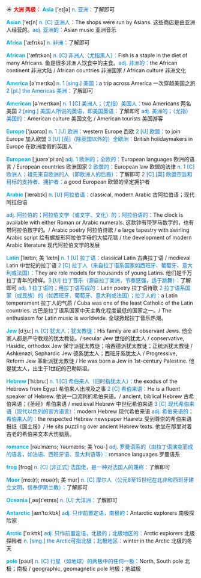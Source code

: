 ☀ <font color="red">**大洲 两极：**</font>
<font color="sky blue">**Asia**</font> ['eɪʃə] 
<font color="#0070c0">n. 亚洲：</font>了解即可

<font color="sky blue">**Asian**</font> ['eɪʃn] 
<font color="#0070c0">n. [C] 亚洲人：</font>The shops were run by Asians. 这些商店是由亚洲人经营的。<font color="#0070c0">adj. 亚洲的：</font>Asian music 亚洲音乐

<font color="sky blue">**Africa**</font> ['æfrɪkə] 
<font color="#0070c0">n. 非洲：</font>了解即可

<font color="sky blue">**African**</font> ['æfrɪkən] 
<font color="#0070c0">n. [C] 非洲人（尤指黑人）：</font>Fish is a staple in the diet of many Africans. 鱼是很多非洲人饮食中的主食。<font color="#0070c0">adj. 非洲的：</font>the African continent 非洲大陆 / African countries 非洲国家 / African culture 非洲文化

<font color="sky blue">**America**</font> [ə'merɪkə] 
<font color="#0070c0">n. 1 [sing.] 美国：</font>a trip across America 一次穿越美国之旅 <font color="#0070c0">2 [pl.] the Americas 美洲：</font>了解即可

<font color="sky blue">**American**</font> [ə'merɪkən] 
<font color="#0070c0">n. 1 [C] 美洲人；（尤指）美国人：</font>two Americans 两名美国 <font color="#0070c0">2 [sing.] 美国人所说的英语，即美国英语：</font>了解即可 <font color="#0070c0">adj. 美洲的；（尤指）美国的：</font>American culture 美国文化 / American tourists 美国游客

<font color="sky blue">**Europe**</font> ['jʊərəp] 
<font color="#0070c0">n. 1 [U] 欧洲：</font>western Europe 西欧 <font color="#0070c0">2 [U] 欧盟：</font>to join Europe 加入欧盟 <font color="#0070c0">3 [U] [英]（除英国以外的）全欧洲：</font>British holidaymakers in Europe 在欧洲度假的英国人

<font color="sky blue">**European**</font> [͵jʊərə'pi:ən] 
<font color="#0070c0">adj. 1 欧洲的；全欧的：</font>European languages 欧洲的语言 / European countries 欧洲国家 <font color="#0070c0">2 欧盟的：</font>European law 欧盟的法律 <font color="#0070c0">n. 1 [C] 欧洲人；祖先来自欧洲的人（即欧洲人的后裔）：</font>了解即可 <font color="#0070c0">2 [C] [英] 欧盟宗旨和目标的支持者、拥护者：</font>a good European 欧盟的坚定拥护者
           
<font color="sky blue">**Arabic**</font> [ˈærəbɪk]
<font color="#0070c0">n. [U] 阿拉伯语：</font>classical, modern Arabic 古阿拉伯语；现代阿拉伯语

<font color="#0070c0">adj. 阿拉伯的；阿拉伯文学（或文字、文化）的；阿拉伯语的：</font>The clock is available with either Roman or Arabic numerals. 这款钟有带罗马数字的，也有带阿拉伯数字的。/ Arabic poetry 阿拉伯诗歌 / a large tapestry with swirling Arabic script 绘有螺旋形阿拉伯字母的大幅花毯 / the development of modern Arabic literature 现代阿拉伯文学的发展

<font color="sky blue">**Latin**</font> [ˈlætɪn; 美 ˈlætn]
<font color="#0070c0">n. 1 [U] 拉丁语：</font>classical Latin 古典拉丁语 / medieval Latin 中世纪的拉丁语 <font color="#0070c0">2 [C] 拉丁人（来自拉丁语系国家如西班牙、葡萄牙、意大利或法国）：</font>They are role models for thousands of young Latins. 他们是千万拉丁青年的榜样。<font color="#0070c0">3 [U] 拉丁音乐（源自拉丁美洲，节奏感强，适于跳舞）：</font>了解即可 <font color="#0070c0">adj. 1 拉丁语的；用拉丁语写成的：</font>Latin poetry 拉丁语诗歌 <font color="#0070c0">2 拉丁语系国家（或民族）的（如西班牙、葡萄牙、意大利或法国）；拉丁人的：</font>a Latin temperament 拉丁人的气质 / Cuba was one of the least Catholic of the Latin countries. 古巴是拉丁语系国家中天主教化程度最低的国家之一。/ The enthusiasm for Latin music is worldwide. 全球掀起拉丁音乐热潮。          
           
<font color="sky blue">**Jew**</font> [dʒu:]
<font color="#0070c0">n. [C] 犹太人；犹太教徒：</font>His family are all observant Jews. 他全家人都是严守教规的犹太教徒。/ secular Jew 世俗的犹太人 / conservative, Hasidic, orthodox Jew 保守派犹太教徒；哈西德派犹太教徒；正统派犹太教徒 / Ashkenazi, Sephardic Jew 德系犹太人；西班牙系犹太人 / Progressive, Reform Jew 革新派犹太教徒 / He was born a Jew in 1st-century Palestine. 他是犹太人，出生于1世纪的巴勒斯坦。

<font color="sky blue">**Hebrew**</font> [ˈhi:bru:]
<font color="#0070c0">n. 1 [C] 希伯来人（旧时指犹太人）：</font>the exodus of the Hebrews from Egypt 希伯来人出埃及之事 <font color="#0070c0">2 [C] 希伯来语：</font>He is a fluent speaker of Hebrew. 他说一口流利的希伯来语。/ ancient, biblical Hebrew 古希伯来语；《圣经》希伯来语 / medieval Hebrew 中世纪希伯来语 <font color="#0070c0">3 [C] 现代希伯来语（现代以色列的官方语言）：</font>modern Hebrew 现代希伯来语 <font color="#0070c0">adj. 希伯来语的；希伯来人的：</font>the respected Hebrew newspaper Haaretz 受到尊崇的希伯来语报纸《国土报》/ He sits puzzling over ancient Hebrew texts. 他坐在那里对着古老的希伯来文本大伤脑筋。
           
<font color="sky blue">**romance**</font> [rəʊˈmæns; ˈrəʊmæns; 美 ˈroʊ-]
<font color="#0070c0">adj. 罗曼语系的（由拉丁语演变而成的语言，如法语、西班牙语、意大利语等）：</font>romance languages 罗曼语系

<font color="sky blue">**frog**</font> [frɒɡ] 
<font color="#0070c0">n. [C] [非正式] 法国佬，是一种对法国人的蔑称：</font>了解即可
           
<font color="sky blue">**Moor**</font> [mɔ:(r); mʊə(r); 美 mʊr]
<font color="#0070c0">n. [C] 摩尔人（公元8至15世纪在北非和西班牙建立文明，信奉伊斯兰教）：</font>了解即可

<font color="sky blue">**Oceania**</font> [͵əʊʃɪ'eɪnɪə] 
<font color="#0070c0">n. [U] 大洋洲：</font>了解即可

<font color="sky blue">**Antarctic**</font> [æn'tɑːktɪk] 
<font color="#0070c0">adj. 只作前置定语，南极的：</font>Antarctic explorers 南极探险家

<font color="sky blue">**Arctic**</font> ['ɑːktɪk] 
<font color="#0070c0">adj. 只作前置定语，北极的；北极地区的：</font>Arctic explorers 北极探险者 <font color="#0070c0">n. [sing.] the Arctic可指北极；北极地区：</font>winter in the Arctic 北极的冬天

<font color="sky blue">**pole**</font> [pəʊl] 
<font color="#0070c0">n. [C] 行星（如地球）的两极中的任何一极：</font>North, South pole 北极；南极 / geographic, geomagnetic pole 地极；地磁极
